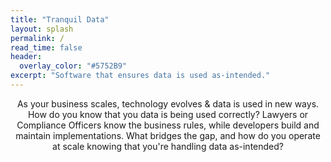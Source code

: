 ```yaml
---
title: "Tranquil Data"
layout: splash
permalink: /
read_time: false
header:
  overlay_color: "#5752B9"
excerpt: "Software that ensures data is used as-intended."
---
```


<center>
As your business scales, technology evolves &amp; data is used in new ways. How do you know that you data is being used correctly? Lawyers or Compliance Officers know the business rules, while developers build and maintain implementations. What bridges the gap, and how do you operate at scale knowing that you're handling data as-intended?
</center>
